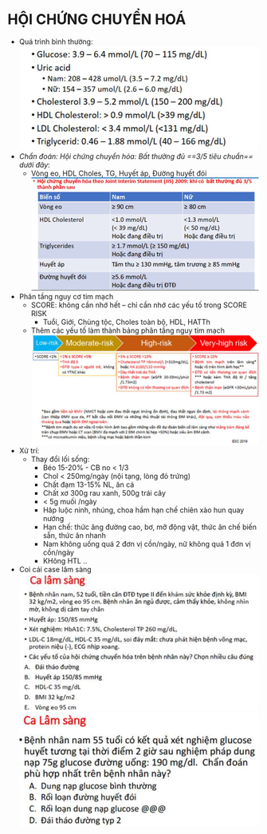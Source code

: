 # HỘI CHỨNG CHUYỂN HOÁ  
- Quá trình bình thường:  
![Buổi 8 - Hệ Tim mạch - Hệ nội tiết-1687397335027.jpeg](../../../../200%20Files/image/image/Bu%E1%BB%95i%208%20-%20H%E1%BB%87%20Tim%20m%E1%BA%A1ch%20-%20H%E1%BB%87%20n%E1%BB%99i%20ti%E1%BA%BFt-1687397335027.jpeg)  
- _Chẩn đoán: Hội chứng chuyển hóa: Bất thường đủ ==3/5 tiêu chuẩn== dưới đây_:  
	- Vòng eo, HDL Choles, TG, Huyết áp, Đường huyết đói  
![Buổi 8 - Hệ Tim mạch - Hệ nội tiết-1687397340563.jpeg](../../../../200%20Files/image/image/Bu%E1%BB%95i%208%20-%20H%E1%BB%87%20Tim%20m%E1%BA%A1ch%20-%20H%E1%BB%87%20n%E1%BB%99i%20ti%E1%BA%BFt-1687397340563.jpeg)  
- Phân tầng nguy cơ tim mạch  
	- SCORE: không cần nhớ hết – chỉ cần nhớ các yếu tố trong SCORE RISK  
		- Tuổi, Giới, Chủng tộc, Choles toàn bộ, HDL, HATTh  
	- Thêm các yếu tố làm thành bảng phân tầng nguy tim mạch  
![Buổi 8 - Hệ Tim mạch - Hệ nội tiết-1687397348304.jpeg](../../../../200%20Files/image/image/Bu%E1%BB%95i%208%20-%20H%E1%BB%87%20Tim%20m%E1%BA%A1ch%20-%20H%E1%BB%87%20n%E1%BB%99i%20ti%E1%BA%BFt-1687397348304.jpeg)  
- Xử trí:  
	- Thay đổi lối sống:  
		- Béo 15-20% - CB no < 1/3  
		- Chol < 250mg/ngày (nội tạng, lòng đỏ trứng)  
		- Chất đạm 13-15% NL, ăn cá  
		- Chất xơ 300g rau xanh, 500g trái cây  
		- < 5g muối /ngày  
		- Hâp luộc ninh, nhúng, choa hầm hạn chế chiên xào hun quay nướng  
		- Hạn chế: thức ăng đường cao, bơ, mỡ động vật, thức ăn chế biến sẵn, thức ăn nhanh  
		- Nam không uống quá 2 đơn vị cồn/ngày, nữ không quá 1 đơn vị cồn/ngày  
		- KHông HTL ..  
- Coi cái case lâm sàng  
![Buổi 8 - Hệ Tim mạch - Hệ nội tiết-1687397359880.jpeg](../../../../200%20Files/image/image/Bu%E1%BB%95i%208%20-%20H%E1%BB%87%20Tim%20m%E1%BA%A1ch%20-%20H%E1%BB%87%20n%E1%BB%99i%20ti%E1%BA%BFt-1687397359880.jpeg)  
![Buổi 8 - Hệ Tim mạch - Hệ nội tiết-1687397363355.jpeg](../../../../200%20Files/image/image/Bu%E1%BB%95i%208%20-%20H%E1%BB%87%20Tim%20m%E1%BA%A1ch%20-%20H%E1%BB%87%20n%E1%BB%99i%20ti%E1%BA%BFt-1687397363355.jpeg)  
  
